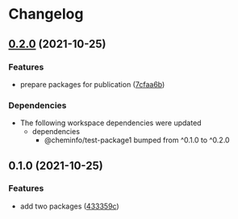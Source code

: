 # Changelog

## [0.2.0](https://www.github.com/cheminfo/test-monorepo/compare/test-package2-v0.1.0...test-package2-v0.2.0) (2021-10-25)


### Features

* prepare packages for publication ([7cfaa6b](https://www.github.com/cheminfo/test-monorepo/commit/7cfaa6bf5061f472f68d8ee7ded3ea93bf8509db))


### Dependencies

* The following workspace dependencies were updated
  * dependencies
    * @cheminfo/test-package1 bumped from ^0.1.0 to ^0.2.0

## 0.1.0 (2021-10-25)


### Features

* add two packages ([433359c](https://www.github.com/cheminfo/test-monorepo/commit/433359ce54c6e32c71b185e30087193c18a00a06))